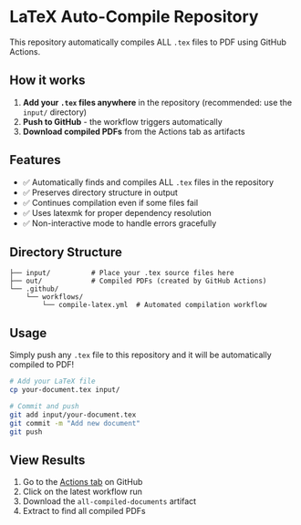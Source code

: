 # LaTeX Auto-Compile Repository

This repository automatically compiles ALL `.tex` files to PDF using GitHub Actions.

## How it works

1. **Add your `.tex` files anywhere** in the repository (recommended: use the `input/` directory)
2. **Push to GitHub** - the workflow triggers automatically
3. **Download compiled PDFs** from the Actions tab as artifacts

## Features

- ✅ Automatically finds and compiles ALL `.tex` files in the repository
- ✅ Preserves directory structure in output
- ✅ Continues compilation even if some files fail
- ✅ Uses latexmk for proper dependency resolution
- ✅ Non-interactive mode to handle errors gracefully

## Directory Structure

```
├── input/          # Place your .tex source files here
├── out/            # Compiled PDFs (created by GitHub Actions)
└── .github/
    └── workflows/
        └── compile-latex.yml  # Automated compilation workflow
```

## Usage

Simply push any `.tex` file to this repository and it will be automatically compiled to PDF!

```bash
# Add your LaTeX file
cp your-document.tex input/

# Commit and push
git add input/your-document.tex
git commit -m "Add new document"
git push
```

## View Results

1. Go to the [Actions tab](../../actions) on GitHub
2. Click on the latest workflow run
3. Download the `all-compiled-documents` artifact
4. Extract to find all compiled PDFs